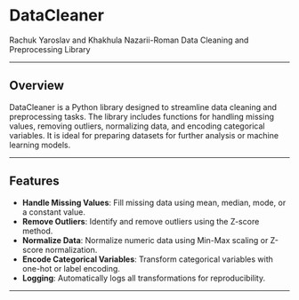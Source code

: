 # DataCleaner

Rachuk Yaroslav and Khakhula Nazarii-Roman
Data Cleaning and Preprocessing Library  

---

## Overview

DataCleaner is a Python library designed to streamline data cleaning and preprocessing tasks. The library includes functions for handling missing values, removing outliers, normalizing data, and encoding categorical variables. It is ideal for preparing datasets for further analysis or machine learning models.

---

## Features

- **Handle Missing Values**: Fill missing data using mean, median, mode, or a constant value.
- **Remove Outliers**: Identify and remove outliers using the Z-score method.
- **Normalize Data**: Normalize numeric data using Min-Max scaling or Z-score normalization.
- **Encode Categorical Variables**: Transform categorical variables with one-hot or label encoding.
- **Logging**: Automatically logs all transformations for reproducibility.

---

